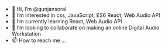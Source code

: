 - 👋 Hi, I’m @gunjansoral
- 👀 I’m interested in css, JavaScript, ES6 React, Web Audio API
- 🌱 I’m currently learning React, Web Audio API
- 💞️ I’m looking to collaborate on making an online Digital Audio Workstation
- 📫 How to reach me ...

<!---
gunjansoral/gunjansoral is a ✨ special ✨ repository because its `README.md` (this file) appears on your GitHub profile.
You can click the Preview link to take a look at your changes.
--->
